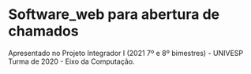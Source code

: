 # Software_web para abertura de chamados 
Apresentado no Projeto Integrador I (2021 7º e 8º bimestres) - UNIVESP
Turma de 2020 - Eixo da Computação.
